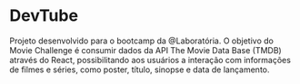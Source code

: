 # DevTube

Projeto desenvolvido para o bootcamp da @Laboratória. O objetivo do Movie Challenge é consumir dados da API The Movie Data Base (TMDB) através do React, possibilitando aos usuários a interação com informações de filmes e séries, como poster, título, sinopse e data de lançamento.  
